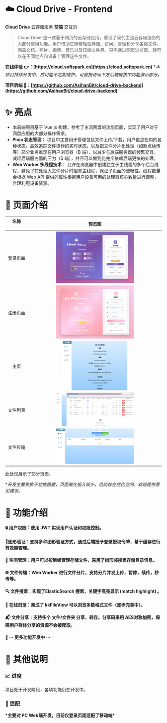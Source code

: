 # :cloud: Cloud Drive - Frontend

**Cloud Drive** 云存储服务 **前端** 交互页

> Cloud Drive 是一款基于网页的云存储应用，重现了现代主流云存储服务的大部分常用功能。用户借助它能够轻松存储、访问、管理和分享各类文件，涵盖文档、照片、视频、音乐以及压缩文件等。只需通过网页浏览器，就可以在不同地点和设备上管理这些文件。

<b>在线体验 👉：[https://cloud.softspark.cn](https://cloud.softspark.cn)</b> **本项目持续开发中，故可能不定期维护。可直接访问下方后端链接中功能演示部分。*

<b>项目后端 :link:：[https://github.com/AsihanBit/cloud-drive-backend](https://github.com/AsihanBit/cloud-drive-backend)</b>



# :sparkles: 亮点

- 本前端项目基于 Vue.js 构建，参考了主流网盘的功能页面，实现了用户对于网盘应用的大部分操作需求。
- **Pinia 状态管理：** 项目中主要用于管理包括文件上传/下载，用户信息在内的各种状态，高效追踪文件操作的实时状态。以及把文件分片化处理（如断点续传等）部分业务重现在用户浏览器（B 端），以减少与后端服务器的频繁交互，减轻后端服务器的压力（S 端），并且可以做到比完全依赖后端更快的处理。
- **Web Worker 多线程技术：** 允许在浏览器中创建独立于主线程的多个后台线程，避免了在处理大文件分片时阻塞主线程，保证了页面的流畅性。线程数量会根据 Web API 提供的属性根据用户设备可用的处理器核心数量进行调整，合理利用设备资源。



# :page_with_curl: 页面介绍

| 名称<img width="100"/> |                            预览图                            |
| :--------------------: | :----------------------------------------------------------: |
|        登录页面        | <img src="./assets/readme/1.1-loginPage.png" width="60%" />  |
|        注册页面        | <img src="./assets/readme/1.1-registerPage.png" width="60%" /> |
|          主页          |  <img src="./assets/readme/1.2-mainPage.png" width="50%" />  |
|        文件列表        |  <img src="./assets/readme/1.3-filePage.png" width="60%" />  |
|        文件传输        | <img src="./assets/readme/1.4-transferPage.png" width="60%" /> |

此处仅展示了部分页面。

**开发主要聚焦于功能搭建，页面美化投入较少，仍尚存在优化空间，欢迎提供意见建议。*



# :star2: 功能介绍

#### 🔒 用户权限：使用 JWT 实现用户认证和权限控制。

#### 🤖图形验证：支持多种图形验证方式，通过后端授予登录授权令牌，基于缓存进行有效期管理。

####  :file_folder: 空间管理：用户可以按层级管理存储文件，采用了树形邻接表存储目录信息。

#### 🌐 文件传输：Web Worker 进行文件分片，支持分片并发上传，暂停，续传，秒传等。

#### 🔍 文件搜索：实现了ElasticSearch 搜索，关键字高亮显示 (match highlight) 。

#### 📄 在线浏览：集成了 kkFileView 可以浏览多数格式文件（逐步完善中）。

#### :mailbox_with_mail: 文件分享：支持多个 文件/文件夹 分享，转存。分享码采用 AES​ 对称加密，保障用户群体分享的资源不会被爬取。



#### 💬 ··· 更多功能开发中 ···



# 🔔 其他说明

### :chart_with_upwards_trend: 进度

项目处于开发阶段，各项功能仍在开发中。

### :vibration_mode: 适配

**\*主要对 PC Web端开发，目前仅登录页面适配了移动端\***

